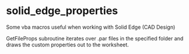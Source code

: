 # solid_edge_properties
Some vba macros useful when working with Solid Edge (CAD Design)

GetFileProps subroutine iterates over .par files in the specified folder and draws the custom properties out to the worksheet.
